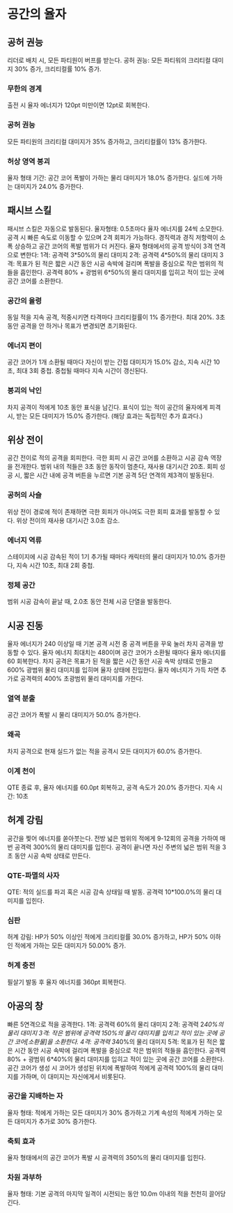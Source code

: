 # 공간의 율자

## 공허 권능

리더로 배치 시, 모든 파티원이 버프를 받는다.
공허 권능: 모든 파티워의 크리티컬 대미지 30% 증가, 크리티컬률 10% 증가.

### 무한의 경계

출전 시 율자 에너지가 120pt 미만이면 12pt로 회복한다.

### 공허 권능

모든 파티원의 크리티컬 대미지가 35% 증가하고, 크리티컬률이 13% 증가한다.

### 허상 영역 붕괴

율자 형태 기간: 공간 코어 폭발이 가하는 물리 대미지가 18.0% 증가한다. 실드에 가하는 대미지가 24.0% 증가한다.

## 패시브 스킬

패시브 스킬은 자동으로 발동된다.
율자형태: 0.5초마다 율자 에너지를 24씩 소모한다. 공격 시 빠른 속도로 이동할 수 있으며 2격 회피가 가능하다. 경직력과 경직 저항력이 소폭 상승하고 공간 코어의 폭발 범위가 더 커진다.
율자 형태에서의 공격 방식이 3격 연격으로 변한다:
1격: 공격력 3\*50%의 물리 대미지
2격: 공격력 4\*50%의 물리 대미지
3격: 목표가 된 적은 짧은 시간 동안 시공 속박에 걸리며 폭발을 중심으로 작은 범위의 적들을 흡인한다. 공격력 80% + 광범위 6\*50%의 물리 대미지를 입히고 적이 있는 곳에 공간 코어를 소환한다.

### 공간의 율령

동일 적을 지속 공격, 적중시키면 타격마다 크리티컬률이 1% 증가한다. 최대 20%. 3초 동안 공격을 안 하거나 목표가 변경되면 초기화된다.

### 에너지 편이

공간 코어가 1개 소환될 때마다 자신이 받는 간접 대미지가 15.0% 감소, 지속 시간 10초, 최대 3회 중첩. 중첩될 때마다 지속 시간이 갱신된다.

### 붕괴의 낙인

차지 공격이 적에게 10초 동안 표식을 남긴다. 표식이 있는 적이 공간의 율자에게 피격 시, 받는 모든 대미지가 15.0% 증가한다. (해당 효과는 독립적인 추가 효과다.)

## 위상 전이

공간 전이로 적의 공격을 회피한다.
극한 회피 시 공간 코어를 소환하고 시공 감속 역장을 전개한다. 범위 내의 적들은 3초 동안 동작이 멈춘다, 재사용 대기시간 20초.
회피 성공 시, 짧은 시간 내에 공격 버튼을 누르면 기본 공격 5단 연격의 제3격이 발동된다.

### 공허의 사슬

위상 전이 경로에 적이 존재하면 극한 회피가 아니여도 극한 회피 효과를 발동할 수 있다. 위상 전이의 재사용 대기시간 3.0초 감소.

### 에너지 역류

스테이지에 시공 감속된 적이 1기 추가될 때마다 캐릭터의 물리 대미지가 10.0% 증가한다, 지속 시간 10초, 최대 2회 중첩.

### 정체 공간

범위 시공 감속이 끝날 때, 2.0초 동안 전체 시공 단열을 발동한다.

## 시공 진동

율자 에너지가 240 이상일 때 기본 공격 시전 중 공격 버튼을 꾸욱 눌러 차지 공격을 방동할 수 있다.
율자 에너지 최대치는 480이며 공간 코어가 소환될 때마다 율자 에너지를 60 회복한다. 차지 공격은 목표가 된 적을 짧은 시간 동안 시공 속박 상태로 만들고 600% 광범위 물리 대미지를 입히며 율자 상태에 진입한다.
율자 에너지가 가득 차면 추가로 공격력의 400% 초광범위 물리 대미지를 가한다.

### 열역 분출

공간 코어가 폭발 시 물리 대미지가 50.0% 증가한다.

### 왜곡

차지 공격으로 현재 실드가 없는 적을 공격시 모든 대미지가 60.0% 증가한다.

### 이계 천이

QTE 종료 후, 율자 에너지를 60.0pt 회복하고, 공격 속도가 20.0% 증가한다. 지속 시간: 10초

## 허계 강림

공간을 찢어 에너지를 쏟아붓는다.
전방 넓은 범위의 적에게 9-12회의 공격을 가하여 매번 공격력 300%의 물리 대미지를 입힌다. 공격이 끝나면 자신 주변의 넓은 범위 적을 3초 동안 시공 속박 상태로 만든다.

### QTE-파멸의 사자

QTE: 적의 실드를 파괴 혹은 시공 감속 상태일 때 발동.
공격력 10\*100.0%의 물리 대미지를 입힌다.

### 심판

허계 강림: HP가 50% 이상인 적에게 크리티컬률 30.0% 증가하고, HP가 50% 이하인 적에게 가하는 모든 대미지가 50.00% 증가.

### 허계 충전

필살기 발동 후 율자 에너지를 360pt 회복한다.

## 아공의 창

빠른 5연격으로 적을 공격한다.
1격: 공격력 60%의 물리 대미지
2격: 공격력 2*40%의 물리 대미지
3격: 작은 범위에 공격력 150%의 물리 대미지를 입히고 적이 있는 곳에 공간 코어[소환물]을 소환한다.
4격: 공격력 3*40%의 물리 대미지
5격: 목표가 된 적은 짧은 시간 동안 시공 속박에 걸리며 폭발을 중심으로 작은 범위의 적들을 흡인한다. 공격력 80% + 광범위 6\*40%의 물리 대미지를 입히고 적이 있는 곳에 공간 코어를 소환한다.
공간 코어가 생성 시 코어가 생성된 위치에 폭발하여 적에게 공격력 100%의 물리 대미지를 가하며, 이 대미지는 자신에게서 비롯된다.

### 공간을 지배하는 자

율자 형태: 적에게 가하는 모든 대미지가 30% 증가하고 기계 속성의 적에게 가하는 모든 대미지가 추가로 30% 증가한다.

### 축퇴 효과

율자 형태에서의 공간 코어가 폭발 시 공격력의 350%의 물리 대미지를 입힌다.

### 차원 과부하

율자 형태: 기본 공격의 마지막 일격이 시전되는 동안 10.0m 이내의 적을 천천히 끌어당긴다.
